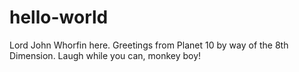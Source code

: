 # hello-world

Lord John Whorfin here. Greetings from Planet 10 by way of the 8th Dimension. Laugh while you can, monkey boy!
